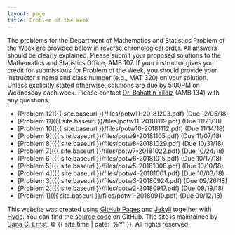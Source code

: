 ```yaml
---
layout: page
title: Problem of the Week
---
```


The problems for the Department of Mathematics and Statistics Problem of the Week are provided below in reverse chronological order. All answers should be clearly explained.  Please submit your proposed solutions to the Mathematics and Statistics Office, AMB 107.  If your instructor gives you credit for submissions for Problem of the Week, you should provide your instructor's name and class number (e.g., MAT 320) on your solution. Unless explicitly stated otherwise, solutions are due by 5:00PM on Wednesday each week. Please contact [Dr. Bahattin Yildiz](mailto:bahattin.yildiz@nau.edu) (AMB 134) with any questions.

- [Problem 12]({{ site.baseurl }}/files/potw11-20181203.pdf) (Due 12/05/18)
- [Problem 11]({{ site.baseurl }}/files/potw11-20181119.pdf) (Due 11/21/18)
- [Problem 10]({{ site.baseurl }}/files/potw10-20181112.pdf) (Due 11/14/18)
- [Problem 9]({{ site.baseurl }}/files/potw9-20181105.pdf) (Due 11/07/18)
- [Problem 8]({{ site.baseurl }}/files/potw8-20181029.pdf) (Due 10/31/18)
- [Problem 7]({{ site.baseurl }}/files/potw7-20181022.pdf) (Due 10/24/18)
- [Problem 6]({{ site.baseurl }}/files/potw6-20181015.pdf) (Due 10/17/18)
- [Problem 5]({{ site.baseurl }}/files/potw5-20181008.pdf) (Due 10/10/18)
- [Problem 4]({{ site.baseurl }}/files/potw4-20181001.pdf) (Due 10/03/18)
- [Problem 3]({{ site.baseurl }}/files/potw3-20180924.pdf) (Due 09/26/18)
- [Problem 2]({{ site.baseurl }}/files/potw2-20180917.pdf) (Due 09/19/18)
- [Problem 1]({{ site.baseurl }}/files/potw1-20180910.pdf) (Due 09/12/18)

<p>This website was created using <a href="https://pages.github.com">GitHub Pages</a> and <a href="http://jekyllrb.com">Jekyll</a> together with <a href="http://hyde.getpoole.com">Hyde</a>. You can find the <a href="http://github.com/NAUMathStat/seminars">source code</a> on GitHub. The site is maintained by <a href="http://dcernst.github.io">Dana C. Ernst</a>. &copy; {{ site.time | date: '%Y' }}. All rights reserved.</p>
